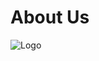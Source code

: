 # About Us
![Logo](https://github.com/jubery-jahan/Bengali-literary-website/assets/76787670/67ce5557-7080-4433-b350-40ba2ec200d3)

